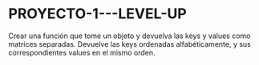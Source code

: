 # PROYECTO-1---LEVEL-UP
Crear una función que tome un objeto y devuelva las keys y values como matrices separadas. Devuelve las keys ordenadas alfabéticamente, y sus correspondientes values en el mismo orden.
